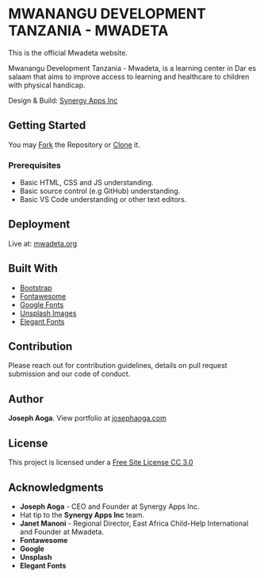 # MWANANGU DEVELOPMENT TANZANIA - MWADETA

This is the official Mwadeta website.

Mwanangu Development Tanzania - Mwadeta, is a learning center in Dar es salaam that aims to improve access to learning and healthcare to children with physical handicap.

Design & Build: [Synergy Apps Inc](https://aogajoseph.github.io/synergyapps/)



## Getting Started

You may [Fork]( https://github.com/aogajoseph/mwadeta.git) the Repository or [Clone]( https://github.com/aogajoseph/mwadeta.git) it.



### Prerequisites

- Basic HTML, CSS and JS understanding.
- Basic source control (e.g GitHub) understanding.
- Basic VS Code understanding or other text editors.



## Deployment

Live at: [mwadeta.org](https://aogajoseph.github.io/mwadeta/)



## Built With

- [Bootstrap](http://getbootstrap.com)
- [Fontawesome](https://fontawesome.com/icons)
- [Google Fonts](https://www.google.com/fonts)
- [Unsplash Images](https://unsplash.com)
- [Elegant Fonts](http://www.flaticon.com)



## Contribution

Please reach out for contribution guidelines, details on pull request submission and our code of conduct.



## Author

**Joseph Aoga**. View portfolio at [josephaoga.com](https://aogajoseph.github.io/profolio/)



## License

This project is licensed under a [Free Site License CC 3.0](LICENSE.md)



## Acknowledgments

- **Joseph Aoga** - CEO and Founder at Synergy Apps Inc.
- Hat tip to the **Synergy Apps Inc** team.
- **Janet Manoni** - Regional Director, East Africa Child-Help International and Founder at Mwadeta.
- **Fontawesome**
- **Google** 
- **Unsplash**
- **Elegant Fonts**